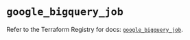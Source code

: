 # `google_bigquery_job`

Refer to the Terraform Registry for docs: [`google_bigquery_job`](https://registry.terraform.io/providers/hashicorp/google-beta/6.31.0/docs/resources/google_bigquery_job).
